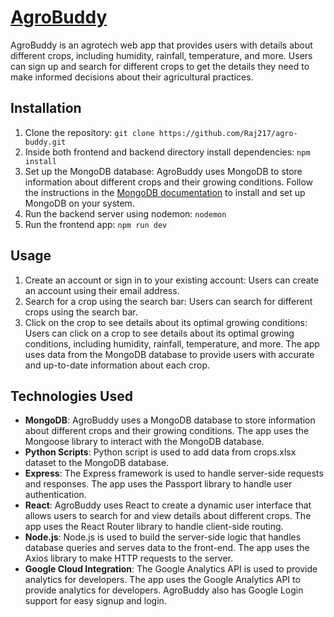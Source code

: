 # [AgroBuddy](https://agrobuddy.netlify.app)

AgroBuddy is an agrotech web app that provides users with details about different crops, including humidity, rainfall, temperature, and more. Users can sign up and search for different crops to get the details they need to make informed decisions about their agricultural practices.

## Installation

1. Clone the repository: `git clone https://github.com/Raj217/agro-buddy.git `
2. Inside both frontend and backend directory install dependencies: `npm install`
3. Set up the MongoDB database: AgroBuddy uses MongoDB to store information about different crops and their growing conditions. Follow the instructions in the [MongoDB documentation](https://docs.mongodb.com/manual/installation/) to install and set up MongoDB on your system.
4. Run the backend server using nodemon: `nodemon`
5. Run the frontend app: `npm run dev`

## Usage

1. Create an account or sign in to your existing account: Users can create an account using their email address.
2. Search for a crop using the search bar: Users can search for different crops using the search bar.
3. Click on the crop to see details about its optimal growing conditions: Users can click on a crop to see details about its optimal growing conditions, including humidity, rainfall, temperature, and more. The app uses data from the MongoDB database to provide users with accurate and up-to-date information about each crop.

## Technologies Used

- <strong>MongoDB</strong>: AgroBuddy uses a MongoDB database to store information about different crops and their growing conditions. The app uses the Mongoose library to interact with the MongoDB database.
- <strong>Python Scripts</strong>: Python script is used to add data from crops.xlsx dataset to the MongoDB database.
- <strong>Express</strong>: The Express framework is used to handle server-side requests and responses. The app uses the Passport library to handle user authentication.
- <strong>React</strong>: AgroBuddy uses React to create a dynamic user interface that allows users to search for and view details about different crops. The app uses the React Router library to handle client-side routing.
- <strong>Node.js</strong>: Node.js is used to build the server-side logic that handles database queries and serves data to the front-end. The app uses the Axios library to make HTTP requests to the server.
- <strong>Google Cloud Integration</strong>: The Google Analytics API is used to provide analytics for developers. The app uses the Google Analytics API to provide analytics for developers. AgroBuddy also has Google Login support for easy signup and login.
<!-- 
## Contributors

- [Insert your name and contact information]

## Acknowledgments

- [Insert acknowledgments for any resources, tutorials, or inspiration you used to build your app] -->
